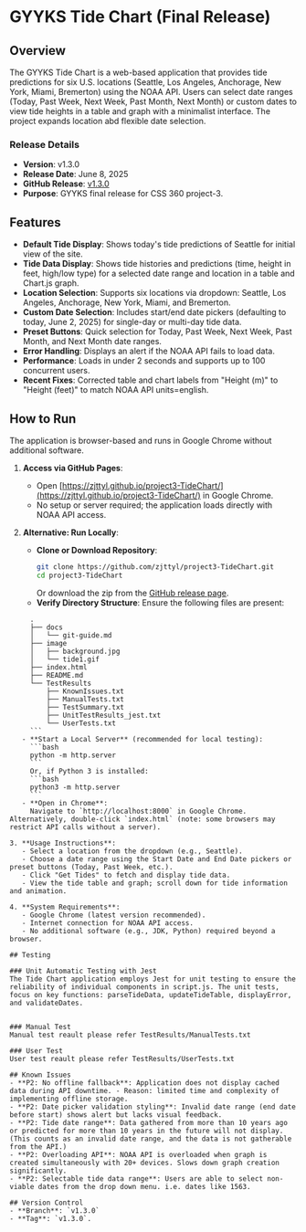 # GYYKS Tide Chart (Final Release)

## Overview
The GYYKS Tide Chart is a web-based application that provides tide predictions for six U.S. locations (Seattle, Los Angeles, Anchorage, New York, Miami, Bremerton) using the NOAA API. Users can select date ranges (Today, Past Week, Next Week, Past Month, Next Month) or custom dates to view tide heights in a table and graph with a minimalist interface. The project expands location abd flexible date selection.

### Release Details
- **Version**: v1.3.0
- **Release Date**: June 8, 2025
- **GitHub Release**: [v1.3.0](https://github.com/zjttyl/project3-TideChart/releases/tag/v1.3.0)
- **Purpose**: GYYKS final release for CSS 360 project-3.

## Features
- **Default Tide Display**: Shows today's tide predictions of Seattle for initial view of the site.
- **Tide Data Display**: Shows tide histories and predictions (time, height in feet, high/low type) for a selected date range and location in a table and Chart.js graph.
- **Location Selection**: Supports six locations via dropdown: Seattle, Los Angeles, Anchorage, New York, Miami, and Bremerton.
- **Custom Date Selection**: Includes start/end date pickers (defaulting to today, June 2, 2025) for single-day or multi-day tide data.
- **Preset Buttons**: Quick selection for Today, Past Week, Next Week, Past Month, and Next Month date ranges.
- **Error Handling**: Displays an alert if the NOAA API fails to load data.
- **Performance**: Loads in under 2 seconds and supports up to 100 concurrent users.
- **Recent Fixes**: Corrected table and chart labels from "Height (m)" to "Height (feet)" to match NOAA API units=english.

## How to Run
The application is browser-based and runs in Google Chrome without additional software.

1. **Access via GitHub Pages**:
   - Open [https://zjttyl.github.io/project3-TideChart/](https://zjttyl.github.io/project3-TideChart/) in Google Chrome.
   - No setup or server required; the application loads directly with NOAA API access.

2. **Alternative: Run Locally**:
   - **Clone or Download Repository**:
     ```bash
     git clone https://github.com/zjttyl/project3-TideChart.git
     cd project3-TideChart
     ```
     Or download the zip from the [GitHub release page](https://github.com/zjttyl/project3-TideChart/releases/tag/v1.1-bugbash).
   - **Verify Directory Structure**:
     Ensure the following files are present:
```
     .
     ├── docs
     │   └── git-guide.md
     ├── image
     │   ├── background.jpg
     │   └── tide1.gif
     ├── index.html
     ├── README.md
     └── TestResults
         ├── KnownIssues.txt
         ├── ManualTests.txt
         ├── TestSummary.txt
         ├── UnitTestResults_jest.txt
         └── UserTests.txt
     ```
   - **Start a Local Server** (recommended for local testing):
     ```bash
     python -m http.server
     ```
     Or, if Python 3 is installed:
     ```bash
     python3 -m http.server
     ```
   - **Open in Chrome**:
     Navigate to `http://localhost:8000` in Google Chrome. Alternatively, double-click `index.html` (note: some browsers may restrict API calls without a server).

3. **Usage Instructions**:
   - Select a location from the dropdown (e.g., Seattle).
   - Choose a date range using the Start Date and End Date pickers or preset buttons (Today, Past Week, etc.).
   - Click "Get Tides" to fetch and display tide data.
   - View the tide table and graph; scroll down for tide information and animation.

4. **System Requirements**:
   - Google Chrome (latest version recommended).
   - Internet connection for NOAA API access.
   - No additional software (e.g., JDK, Python) required beyond a browser.

## Testing

### Unit Automatic Testing with Jest
The Tide Chart application employs Jest for unit testing to ensure the reliability of individual components in script.js. The unit tests, focus on key functions: parseTideData, updateTideTable, displayError, and validateDates. 


### Manual Test
Manual test reault please refer TestResults/ManualTests.txt

### User Test
User test reault please refer TestResults/UserTests.txt

## Known Issues
- **P2: No offline fallback**: Application does not display cached data during API downtime. - Reason: limited time and complexity of implementing offline storage.
- **P2: Date picker validation styling**: Invalid date range (end date before start) shows alert but lacks visual feedback. 
- **P2: Tide date range**: Data gathered from more than 10 years ago or predicted for more than 10 years in the future will not display. (This counts as an invalid date range, and the data is not gatherable from the API.)
- **P2: Overloading API**: NOAA API is overloaded when graph is created simultaneously with 20+ devices. Slows down graph creation significantly.
- **P2: Selectable tide data range**: Users are able to select non-viable dates from the drop down menu. i.e. dates like 1563.

## Version Control
- **Branch**: `v1.3.0`
- **Tag**: `v1.3.0`.
